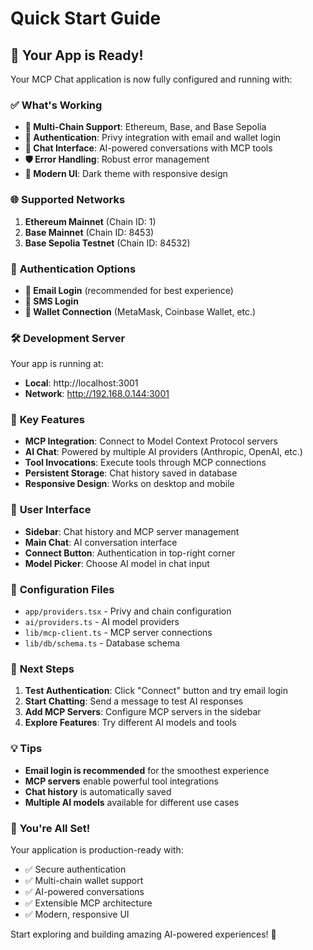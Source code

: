# Quick Start Guide

## 🚀 Your App is Ready!

Your MCP Chat application is now fully configured and running with:

### ✅ **What's Working**

- **🔗 Multi-Chain Support**: Ethereum, Base, and Base Sepolia
- **🔐 Authentication**: Privy integration with email and wallet login
- **💬 Chat Interface**: AI-powered conversations with MCP tools
- **🛡️ Error Handling**: Robust error management
- **🎨 Modern UI**: Dark theme with responsive design

### 🌐 **Supported Networks**

1. **Ethereum Mainnet** (Chain ID: 1)
2. **Base Mainnet** (Chain ID: 8453)
3. **Base Sepolia Testnet** (Chain ID: 84532)

### 🔑 **Authentication Options**

- **📧 Email Login** (recommended for best experience)
- **📱 SMS Login**
- **👛 Wallet Connection** (MetaMask, Coinbase Wallet, etc.)

### 🛠️ **Development Server**

Your app is running at:

- **Local**: http://localhost:3001
- **Network**: http://192.168.0.144:3001

### 🎯 **Key Features**

- **MCP Integration**: Connect to Model Context Protocol servers
- **AI Chat**: Powered by multiple AI providers (Anthropic, OpenAI, etc.)
- **Tool Invocations**: Execute tools through MCP connections
- **Persistent Storage**: Chat history saved in database
- **Responsive Design**: Works on desktop and mobile

### 📱 **User Interface**

- **Sidebar**: Chat history and MCP server management
- **Main Chat**: AI conversation interface
- **Connect Button**: Authentication in top-right corner
- **Model Picker**: Choose AI model in chat input

### 🔧 **Configuration Files**

- `app/providers.tsx` - Privy and chain configuration
- `ai/providers.ts` - AI model providers
- `lib/mcp-client.ts` - MCP server connections
- `lib/db/schema.ts` - Database schema

### 🚀 **Next Steps**

1. **Test Authentication**: Click "Connect" button and try email login
2. **Start Chatting**: Send a message to test AI responses
3. **Add MCP Servers**: Configure MCP servers in the sidebar
4. **Explore Features**: Try different AI models and tools

### 💡 **Tips**

- **Email login is recommended** for the smoothest experience
- **MCP servers** enable powerful tool integrations
- **Chat history** is automatically saved
- **Multiple AI models** available for different use cases

### 🎉 **You're All Set!**

Your application is production-ready with:

- ✅ Secure authentication
- ✅ Multi-chain wallet support
- ✅ AI-powered conversations
- ✅ Extensible MCP architecture
- ✅ Modern, responsive UI

Start exploring and building amazing AI-powered experiences! 🚀
